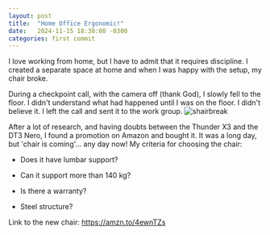 ```yaml
---
layout: post
title:  "Home Office Ergonomic!"
date:   2024-11-15 18:30:00 -0300
categories: first commit
---
```

I love working from home, but I have to admit that it requires discipline. I created a separate space at home and when I was happy with the setup, my chair broke.

During a checkpoint call, with the camera off (thank God), I slowly fell to the floor. I didn't understand what had happened until I was on the floor. I didn't believe it. I left the call and sent it to the work group.
![shairbreak](/assets/shair.jpg)

After a lot of research, and having doubts between the Thunder X3 and the DT3 Nero, I found a promotion on Amazon and bought it. It was a long day, but 'chair is coming'... any day now!
My criteria for choosing the chair:

- Does it have lumbar support?

- Can it support more than 140 kg?

- Is there a warranty?

- Steel structure?


Link to the new chair: https://amzn.to/4ewnTZs